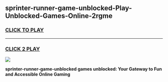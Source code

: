 
## sprinter-runner-game-unblocked-Play-Unblocked-Games-Online-2rgme
<h3>
<a href="https://premium76.site?title=sprinter-runner-game-unblocked&ref=24A">CLICK TO PLAY</a></h3>
<hr>

<h3>
<a href="https://premium76.site?title=sprinter-runner-game-unblocked&ref=24A">CLICK 2 PLAY</a>
  
</h3>

<a href="https://premium76.site?title=sprinter-runner-game-unblocked&ref=24A"><img src="https://clearcache.store/games.png"></a>


**sprinter-runner-game-unblocked games unblocked: Your Gateway to Fun and Accessible Online Gaming**
